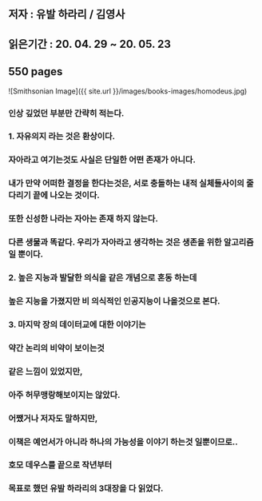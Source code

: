 ## 저자 : 유발 하라리 / 김영사

## 읽은기간 : 20. 04. 29 ~ 20. 05. 23

## 550 pages

![Smithsonian Image]({{ site.url }}/images/books-images/homodeus.jpg)

### 인상 깊었던 부분만 간략히 적는다.


### 1. 자유의지 라는 것은 환상이다.

### 자아라고 여기는것도 사실은 단일한 어떤 존재가 아니다.

### 내가 만약 어떠한 결정을 한다는것은, 서로 충돌하는 내적 실체들사이의 줄다리기 끝에 나오는 것이다.

### 또한 신성한 나라는 자아는 존재 하지 않는다.

### 다른 생물과 똑같다. 우리가 자아라고 생각하는 것은 생존을 위한 알고리즘일 뿐이다.


### 2. 높은 지능과 발달한 의식을 같은 개념으로 혼동 하는데

### 높은 지능을 가졌지만 비 의식적인 인공지능이 나올것으로 본다.


### 3. 마지막 장의 데이터교에 대한 이야기는

### 약간 논리의 비약이 보이는것

### 같은 느낌이 있었지만,

### 아주 허무맹랑해보이지는 않았다.

### 어쨌거나 저자도 말하지만,

### 이책은 예언서가 아니라 하나의 가능성을 이야기 하는것 일뿐이므로..


### 호모 데우스를 끝으로 작년부터

### 목표로 했던 유발 하라리의 3대장을 다 읽었다.


